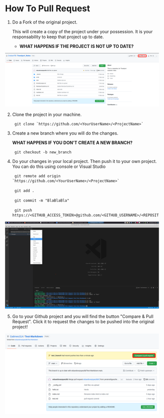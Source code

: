 # How To Pull Request

1. Do a Fork of the original project.

    This will create a copy of the project under your possession. It is your responsability to keep that project up to date.

    - **WHAT HAPPENS IF THE PROJECT IS NOT UP TO DATE?**

![Fork Button](Fork.png)    

2. Clone the project in your machine. 

        git clone `https://github.com/<YourUserName>/<ProjectName>`

3. Create a new branch where you will do the changes.

    **WHAT HAPPENS IF YOU DON'T CREATE A NEW BRANCH?**

        git checkout -b new_branch
    
4. Do your changes in your local project. Then push it to your own project. You can do this using console or Visual Studio

        git remote add origin `https://github.com/<YourUserName>/<ProjectName>`

        git add .

        git commit -m "BlaBlaBla"

        git push https://<GITHUB_ACCESS_TOKEN>@github.com/<GITHUB_USERNAME>/<REPOSITORY_NAME>.git

![Visual-Studio-Push](Push.png)

5. Go to your Github project and you will find the button "Compare & Pull Request". Click it to request the changes to be pushed into the original project!

![Pull-Request](ComparePullRequest.png)
